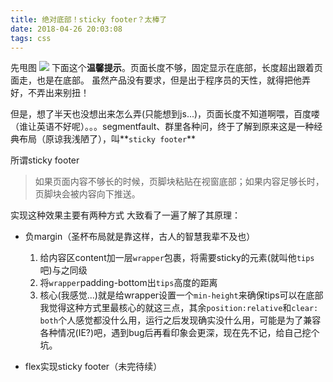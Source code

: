 ```yaml
---
title: 绝对底部！sticky footer？太棒了
date: 2018-04-26 20:03:08
tags: css
---
```

先甩图
![](/images/11264410-c1baac727d9e321f.png)
下面这个**温馨提示**。页面长度不够，固定显示在底部，长度超出跟着页面走，也是在底部。
虽然产品没有要求，但是出于程序员的天性，就得把他弄好，不弄出来别扭！
<!--more-->

但是，想了半天也没想出来怎么弄(只能想到js...)，页面长度不知道啊喂，百度喽（谁让英语不好呢）。。。segmentfault、群里各种问，终于了解到原来这是一种经典布局（原谅我浅陋了），叫**`sticky footer`**

所谓sticky footer
> 如果页面内容不够长的时候，页脚块粘贴在视窗底部；如果内容足够长时，页脚块会被内容向下推送。

实现这种效果主要有两种方式
大致看了一遍了解了其原理：
+ 负margin（圣杯布局就是靠这样，古人的智慧我辈不及也）
	1. 给内容区content加一层`wrapper`包裹，将需要sticky的元素(就叫他`tips`吧)与之同级
	2. 将`wrapper`padding-bottom出`tips`高度的距离
	3. 核心(我感觉...)就是给wrapper设置一个`min-height`来确保tips可以在底部
我觉得这种方式里最核心的就这三点，其余`position:relative`和`clear: both`个人感觉都没什么用，运行之后发现确实没什么用，可能是为了兼容各种情况(IE?)吧，遇到bug后再看印象会更深，现在先不记，给自己挖个坑。

+ flex实现sticky footer（未完待续）